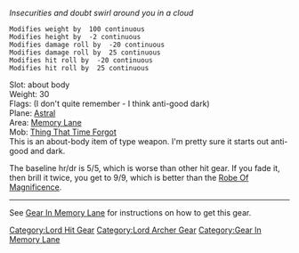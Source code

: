 *Insecurities and doubt swirl around you in a cloud*  

`Modifies weight by  100 continuous`  
`Modifies height by  -2 continuous`  
`Modifies damage roll by  -20 continuous`  
`Modifies damage roll by  25 continuous`  
`Modifies hit roll by  -20 continuous`  
`Modifies hit roll by  25 continuous`

Slot: about body  
Weight: 30  
Flags: (I don't quite remember - I think anti-good dark)  
Plane: [Astral](:Category:Astral.md "wikilink")  
Area: [Memory Lane](:Category:Memory_Lane.md "wikilink")  
Mob: [Thing That Time Forgot](Thing_That_Time_Forgot.md "wikilink")  
This is an about-body item of type weapon. I'm pretty sure it starts out
anti-good and dark.

The baseline hr/dr is 5/5, which is worse than other hit gear. If you
fade it, then brill it twice, you get to 9/9, which is better than the
[Robe Of Magnificence](Robe_Of_Magnificence "wikilink").

------------------------------------------------------------------------

See [Gear In Memory Lane](:Category:Gear_In_Memory_Lane.md "wikilink")
for instructions on how to get this gear.

[Category:Lord Hit Gear](Category:Lord_Hit_Gear "wikilink")
[Category:Lord Archer Gear](Category:Lord_Archer_Gear "wikilink")
[Category:Gear In Memory Lane](Category:Gear_In_Memory_Lane "wikilink")
